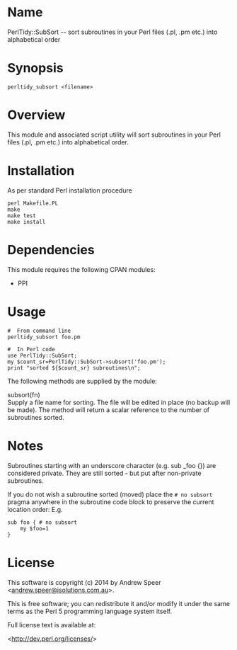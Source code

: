 Name
====

PerlTidy::SubSort -- sort subroutines in your Perl files (.pl, .pm etc.) into alphabetical order

Synopsis
========

`perltidy_subsort <filename>`

Overview
========

This module and associated script utility will sort subroutines in your Perl files (.pl, .pm etc.) into alphabetical order.

Installation
============

As per standard Perl installation procedure

    perl Makefile.PL
    make
    make test
    make install

Dependencies
============

This module requires the following CPAN modules:

-   PPI

Usage
=====

    #  From command line
    perltidy_subsort foo.pm

    #  In Perl code
    use PerlTidy::SubSort;
    my $count_sr=PerlTidy::SubSort->subsort('foo.pm');
    print "sorted ${$count_sr} subroutines\n";

The following methods are supplied by the module:

subsort(fn)  
Supply a file name for sorting. The file will be edited in place (no backup will be made). The method will return a scalar reference to the number of subroutines sorted.

Notes
=====

Subroutines starting with an underscore character (e.g. sub \_foo {}) are considered private. They are still sorted - but put after non-private subroutines.

If you do not wish a subroutine sorted (moved) place the `# no
    subsort` pragma anywhere in the subroutine code block to preserve the current location order: E.g.

    sub foo { # no subsort
        my $foo=1
    }

License
=======

This software is copyright (c) 2014 by Andrew Speer \<<andrew.speer@isolutions.com.au>\>.

This is free software; you can redistribute it and/or modify it under the same terms as the Perl 5 programming language system itself.

Full license text is available at:

\<<http://dev.perl.org/licenses/>\>
